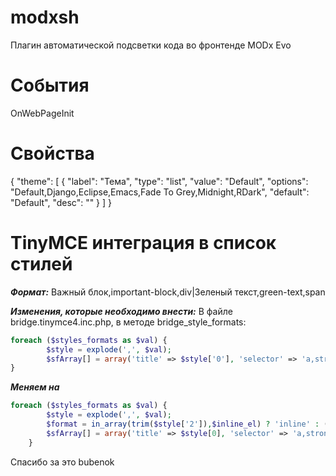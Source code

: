 # modxsh
Плагин автоматической подсветки кода во фронтенде MODx Evo
# События
OnWebPageInit
# Свойства
{
      "theme": [
        {
          "label": "Тема",
          "type": "list",
          "value": "Default",
          "options": "Default,Django,Eclipse,Emacs,Fade To Grey,Midnight,RDark",
          "default": "Default",
          "desc": ""
        }
      ]
    }
# TinyMCE интеграция в список стилей
***Формат:*** Важный блок,important-block,div|Зеленый текст,green-text,span

***Изменения, которые необходимо внести:***
В файле bridge.tinymce4.inc.php, в методе bridge_style_formats:
```php
foreach ($styles_formats as $val) {
        $style = explode(',', $val);
        $sfArray[] = array('title' => $style['0'], 'selector' => 'a,strong,em,p,h1,h2,h3,h4,h5,h6,td,th,div,ul,ol,li,table,tr,span,img', 'classes' => $style['1']);
}
```
***Меняем на***
```php
foreach ($styles_formats as $val) {
        $style = explode(',', $val);
        $format = in_array(trim($style['2']),$inline_el) ? 'inline' : (in_array(trim($style['2']),$block_el) ? 'block' : '');
        $sfArray[] = array('title' => $style[0], 'selector' => 'a,strong,em,p,h1,h2,h3,h4,h5,h6,td,th,div,ul,ol,li,table,tr,span,img', 'classes' => trim($style[1]), $format => trim($style[2]));
    }
```
Спасибо за это bubenok

